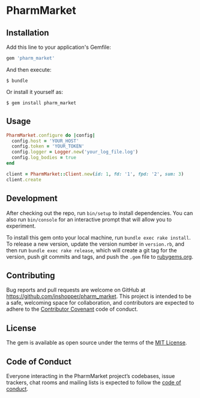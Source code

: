 # PharmMarket

## Installation

Add this line to your application's Gemfile:

```ruby
gem 'pharm_market'
```

And then execute:

    $ bundle

Or install it yourself as:

    $ gem install pharm_market

## Usage

```ruby
PharmMarket.configure do |config|
  config.host = 'YOUR_HOST'
  config.token = 'YOUR_TOKEN'
  config.logger = Logger.new('your_log_file.log')
  config.log_bodies = true
end

client = PharmMarket::Client.new(id: 1, fd: '1', fpd: '2', sum: 3)
client.create
```

## Development

After checking out the repo, run `bin/setup` to install dependencies. You can also run `bin/console` for an interactive prompt that will allow you to experiment.

To install this gem onto your local machine, run `bundle exec rake install`. To release a new version, update the version number in `version.rb`, and then run `bundle exec rake release`, which will create a git tag for the version, push git commits and tags, and push the `.gem` file to [rubygems.org](https://rubygems.org).

## Contributing

Bug reports and pull requests are welcome on GitHub at https://github.com/inshopper/pharm_market. This project is intended to be a safe, welcoming space for collaboration, and contributors are expected to adhere to the [Contributor Covenant](http://contributor-covenant.org) code of conduct.

## License

The gem is available as open source under the terms of the [MIT License](https://opensource.org/licenses/MIT).

## Code of Conduct

Everyone interacting in the PharmMarket project’s codebases, issue trackers, chat rooms and mailing lists is expected to follow the [code of conduct](https://github.com/inshopper/pharm_market/blob/master/CODE_OF_CONDUCT.md).
